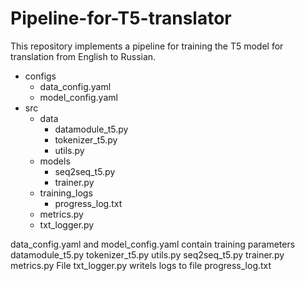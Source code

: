 # Pipeline-for-T5-translator
This repository implements a pipeline for training the T5 model for translation from English to Russian.

- configs
  - data_config.yaml
  - model_config.yaml
- src
  - data
    - datamodule_t5.py
    - tokenizer_t5.py
    - utils.py
  - models
     - seq2seq_t5.py
     - trainer.py
  - training_logs
    - progress_log.txt
  - metrics.py
  - txt_logger.py

data_config.yaml and model_config.yaml contain training parameters
datamodule_t5.py
tokenizer_t5.py
utils.py
seq2seq_t5.py
trainer.py
metrics.py
File txt_logger.py writels logs to file progress_log.txt
